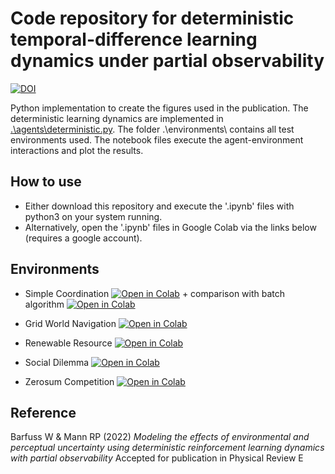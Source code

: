 # Code repository for deterministic temporal-difference learning dynamics under partial observability

[![DOI](https://zenodo.org/badge/470242430.svg)](https://zenodo.org/badge/latestdoi/470242430)

Python implementation to create the figures used in the publication. The deterministic learning dynamics are implemented in [.\agents\deterministic.py](https://github.com/wbarfuss/POLD/blob/main/agents/deterministic.py). The folder .\environments\ contains all test environments used. The notebook files execute the agent-environment interactions and plot the results. 

## How to use

- Either download this repository and execute the '.ipynb' files with python3 on your system running.
- Alternatively, open the '.ipynb' files in Google Colab via the links below (requires a google account).



## Environments
- Simple Coordination [![Open in Colab](https://colab.research.google.com/assets/colab-badge.svg)](https://colab.research.google.com/github/wbarfuss/POLD/blob/main/plot01_SimpleCoordination.ipynb) + comparison with batch algorithm [![Open in Colab](https://colab.research.google.com/assets/colab-badge.svg)](https://colab.research.google.com/github/wbarfuss/POLD/blob/main/plot02_SimpleCoordinationBatch.ipynb)

- Grid World Navigation [![Open in Colab](https://colab.research.google.com/assets/colab-badge.svg)](https://colab.research.google.com/github/wbarfuss/POLD/blob/main/plot03_ParrRusselGridWorld.ipynb)

- Renewable Resource [![Open in Colab](https://colab.research.google.com/assets/colab-badge.svg)](https://colab.research.google.com/github/wbarfuss/POLD/blob/main/plot04_RenewableResource.ipynb)

- Social Dilemma [![Open in Colab](https://colab.research.google.com/assets/colab-badge.svg)](https://colab.research.google.com/github/wbarfuss/POLD/blob/main/plot05_UncertainSocialDilemma.ipynb)

- Zerosum Competition [![Open in Colab](https://colab.research.google.com/assets/colab-badge.svg)](https://colab.research.google.com/github/wbarfuss/POLD/blob/main/plot06_ZeroSum.ipynb)


## Reference
Barfuss W & Mann RP (2022) 
*Modeling the effects of environmental and perceptual uncertainty using deterministic reinforcement learning dynamics with partial observability*
Accepted for publication in Physical Review E


